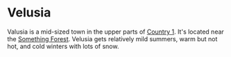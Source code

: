 # Velusia

Valusia is a mid-sized town in the upper parts of [Country 1](/countries/country-1/Country%201.md). It's located near the [Something Forest](/countries/country-1/Something%20Forest.md). Velusia gets relatively mild summers, warm but not hot, and cold winters with lots of snow.
